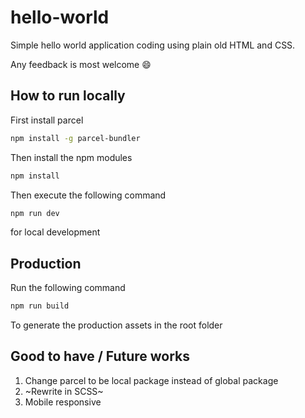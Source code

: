 # hello-world

Simple hello world application coding using plain old HTML and CSS.

Any feedback is most welcome 😄

## How to run locally

First install parcel

```bash
npm install -g parcel-bundler
```

Then install the npm modules

```bash
npm install
```

Then execute the following command

```bash
npm run dev
```

for local development

## Production

Run the following command

```bash
npm run build
```
To generate the production assets in the root folder

## Good to have / Future works

1. Change parcel to be local package instead of global package
1. ~Rewrite in SCSS~
2. Mobile responsive
